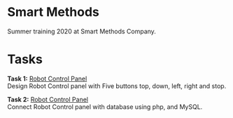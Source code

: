 # Smart Methods 
Summer training 2020 at Smart Methods Company. 

# Tasks
**Task 1:** [Robot Control Panel](https://github.com/ITReema/SmartMethods/tree/master/Control)</br>
Design Robot Control panel with Five buttons top, down, left, right and stop. 

**Task 2:** [Robot Control Panel](https://github.com/ITReema/SmartMethods/tree/master/Control_Panel)</br>
Connect Robot Control panel with database using php, and MySQL.
